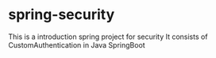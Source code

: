 # spring-security

This is a introduction spring project for security
It consists of CustomAuthentication in Java SpringBoot
